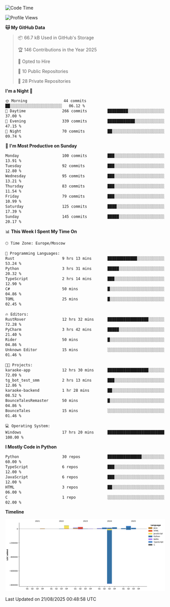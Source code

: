 <!--START_SECTION:waka-->
![Code Time](http://img.shields.io/badge/Code%20Time-799%20hrs%2046%20mins-blue)

![Profile Views](http://img.shields.io/badge/Profile%20Views-0-blue)

**🐱 My GitHub Data** 

> 📦 66.7 kB Used in GitHub's Storage 
 > 
> 🏆 146 Contributions in the Year 2025
 > 
> 💼 Opted to Hire
 > 
> 📜 10 Public Repositories 
 > 
> 🔑 28 Private Repositories 
 > 
**I'm a Night 🦉** 

```text
🌞 Morning                44 commits          ██░░░░░░░░░░░░░░░░░░░░░░░   06.12 % 
🌆 Daytime                266 commits         █████████░░░░░░░░░░░░░░░░   37.00 % 
🌃 Evening                339 commits         ████████████░░░░░░░░░░░░░   47.15 % 
🌙 Night                  70 commits          ██░░░░░░░░░░░░░░░░░░░░░░░   09.74 % 
```
📅 **I'm Most Productive on Sunday** 

```text
Monday                   100 commits         ███░░░░░░░░░░░░░░░░░░░░░░   13.91 % 
Tuesday                  92 commits          ███░░░░░░░░░░░░░░░░░░░░░░   12.80 % 
Wednesday                95 commits          ███░░░░░░░░░░░░░░░░░░░░░░   13.21 % 
Thursday                 83 commits          ███░░░░░░░░░░░░░░░░░░░░░░   11.54 % 
Friday                   79 commits          ███░░░░░░░░░░░░░░░░░░░░░░   10.99 % 
Saturday                 125 commits         ████░░░░░░░░░░░░░░░░░░░░░   17.39 % 
Sunday                   145 commits         █████░░░░░░░░░░░░░░░░░░░░   20.17 % 
```


📊 **This Week I Spent My Time On** 

```text
🕑︎ Time Zone: Europe/Moscow

💬 Programming Languages: 
Rust                     9 hrs 13 mins       █████████████░░░░░░░░░░░░   53.24 % 
Python                   3 hrs 31 mins       █████░░░░░░░░░░░░░░░░░░░░   20.32 % 
TypeScript               2 hrs 14 mins       ███░░░░░░░░░░░░░░░░░░░░░░   12.90 % 
C#                       50 mins             █░░░░░░░░░░░░░░░░░░░░░░░░   04.86 % 
TOML                     25 mins             █░░░░░░░░░░░░░░░░░░░░░░░░   02.45 % 

🔥 Editors: 
RustRover                12 hrs 32 mins      ██████████████████░░░░░░░   72.28 % 
PyCharm                  3 hrs 42 mins       █████░░░░░░░░░░░░░░░░░░░░   21.40 % 
Rider                    50 mins             █░░░░░░░░░░░░░░░░░░░░░░░░   04.86 % 
Unknown Editor           15 mins             ░░░░░░░░░░░░░░░░░░░░░░░░░   01.46 % 

🐱‍💻 Projects: 
karaoke-app              12 hrs 30 mins      ██████████████████░░░░░░░   72.09 % 
tg_bot_test_smm          2 hrs 13 mins       ███░░░░░░░░░░░░░░░░░░░░░░   12.86 % 
karaoke-backend          1 hr 28 mins        ██░░░░░░░░░░░░░░░░░░░░░░░   08.52 % 
BounceTalesRemaster      50 mins             █░░░░░░░░░░░░░░░░░░░░░░░░   04.86 % 
BounceTales              15 mins             ░░░░░░░░░░░░░░░░░░░░░░░░░   01.46 % 

💻 Operating System: 
Windows                  17 hrs 20 mins      █████████████████████████   100.00 % 
```

**I Mostly Code in Python** 

```text
Python                   30 repos            ███████████████░░░░░░░░░░   60.00 % 
TypeScript               6 repos             ███░░░░░░░░░░░░░░░░░░░░░░   12.00 % 
JavaScript               6 repos             ███░░░░░░░░░░░░░░░░░░░░░░   12.00 % 
HTML                     3 repos             ██░░░░░░░░░░░░░░░░░░░░░░░   06.00 % 
C                        1 repo              ░░░░░░░░░░░░░░░░░░░░░░░░░   02.00 % 
```



**Timeline**

![Lines of Code chart](https://raw.githubusercontent.com/adlemx/adlemx/main/assets/bar_graph.png)


 Last Updated on 21/08/2025 00:48:58 UTC
<!--END_SECTION:waka-->
